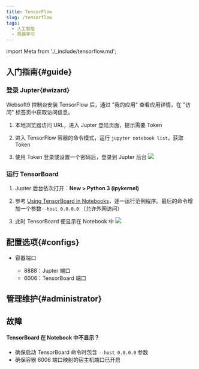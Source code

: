 ```yaml
---
title: TensorFlow
slug: /tensorflow
tags:
  - 人工智能
  - 机器学习
---
```


import Meta from './_include/tensorflow.md';

<Meta name="meta" />

## 入门指南{#guide}

### 登录 Jupter{#wizard}

Websoft9 控制台安装 TensorFlow 后，通过 "我的应用" 查看应用详情，在 "访问" 标签页中获取访问信息。  

1. 本地浏览器访问 URL，进入 Jupter 登陆页面，提示需要 Token

2. 进入 TensorFlow 容器的命令模式，运行 `jupyter notebook list`，获取 Token

3. 使用 Token 登录或设置一个密码后，登录到 Jupter 后台
   ![](./assets/tensorflow-jupter-websoft9.png)

### 运行 TensorBoard

1. Jupter 后台依次打开：**New > Python 3 (ipykernel)**

2. 参考 [Using TensorBoard in Notebooks](https://tensorflow.google.cn/tensorboard/tensorboard_in_notebooks)，逐一运行范例程序。最后的命令增加一个参数`--host 0.0.0.0` （允许外网访问）

4. 此时 TensorBoard 便显示在 Notebook 中
   ![](./assets/tensorflow-dashjupter-websoft9.png)


## 配置选项{#configs}

- 容器端口

  - 8888：Jupter 端口
  - 6006：TensorBoard 端口

## 管理维护{#administrator}

## 故障

#### TensorBoard 在 Notebook 中不显示？

- 确保启动 TensorBoard 命令时包含 `--host 0.0.0.0` 参数
- 确保容器 6006 端口映射的宿主机端口已开启
